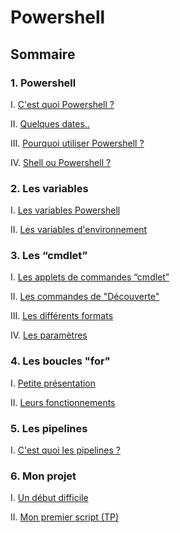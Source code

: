 # Powershell
## Sommaire 
### 1. Powershell
I. [C'est quoi Powershell ?](https://github.com/EnzoooPNT/Powershell/blob/main/histoire.md)

II. [Quelques dates..](https://github.com/EnzoooPNT/Powershell/blob/main/dates.md)

III. [Pourquoi utiliser Powershell ?](https://github.com/EnzoooPNT/Powershell/blob/main/utilisation.md)

IV. [Shell ou Powershell ?](https://github.com/EnzoooPNT/Powershell/blob/main/ShellPowershell.md)

### 2. Les variables
I. [Les variables Powershell](https://github.com/EnzoooPNT/Powershell/blob/main/LesVariables.md)

II. [Les variables d'environnement ](https://github.com/EnzoooPNT/Powershell/blob/main/Utilisateurs%26groupes.md)

### 3. Les “cmdlet”
I. [Les applets de commandes “cmdlet”](https://github.com/EnzoooPNT/Powershell/blob/main/Lesappletsdecommandescmdlet.md)

II. [Les commandes de "Découverte"](https://github.com/EnzoooPNT/Powershell/blob/main/commandesDécouverte.md)

III. [Les différents formats](https://github.com/EnzoooPNT/Powershell/blob/main/Formatcmdlet.md)

IV. [Les paramètres](https://github.com/EnzoooPNT/Powershell/blob/main/paramètrecmdlet.md)

### 4. Les boucles "for"

I. [Petite présentation](https://github.com/EnzoooPNT/Powershell/blob/main/PetitePrésentation.md)

II. [Leurs fonctionnements](https://github.com/EnzoooPNT/Powershell/blob/main/fonctionnementbouclesfor.md)

### 5. Les pipelines

I. [C'est quoi les pipelines ?](https://github.com/EnzoooPNT/Powershell/blob/main/lespipelineC'estquoi.md)

### 6. Mon projet
I. [Un début difficile](https://github.com/EnzoooPNT/Powershell/blob/main/mesd%C3%A9buts.md)

II. [Mon premier script (TP)](https://github.com/EnzoooPNT/Powershell/blob/main/directives.md)
